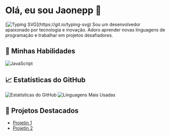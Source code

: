 # Olá, eu sou Jaonepp 👋
[![Typing SVG](https://readme-typing-svg.demolab.com?font=Fira+Code&pause=1000&color=F7E100FA&width=435&lines=Ol%C3%A1+me+chamo+Juan!)](https://git.io/typing-svg)
Sou um desenvolvedor apaixonado por tecnologia e inovação. Adoro aprender novas 
linguagens de programação e trabalhar em projetos desafiadores.

## 🚀 Minhas Habilidades
![JavaScript](https://img.shields.io/badge/JavaScript-F7DF1E?style=for-the-badge&logo=javascript&logoColor=black)





## 📈 Estatísticas do GitHub
![Estatísticas do GitHub](https://github-readme-stats.vercel.app/api?username=jaonepp&show_icons=true&theme=radical)
![Linguagens Mais Usadas](https://github-readme-stats.vercel.app/api/top-langs/?username=jaonepp&layout=compact&theme=radical)

## 🌟 Projetos Destacados
- [Projetin 1](https://github.com/jaonepp/Portifolio-do-jaone)
- [Projetin 2](https://github.com/jaonepp/Portifolio-do-jaone)
